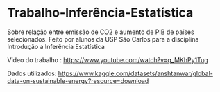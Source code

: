 # Trabalho-Inferência-Estatística
Sobre relação entre emissão de CO2 e aumento de PIB de países selecionados.
Feito por alunos da USP São Carlos para a disciplina Introdução a Inferência Estatística 


Video do trabalho : https://www.youtube.com/watch?v=q_MKhPy1Tug

Dados utilizados: https://www.kaggle.com/datasets/anshtanwar/global-data-on-sustainable-energy?resource=download
